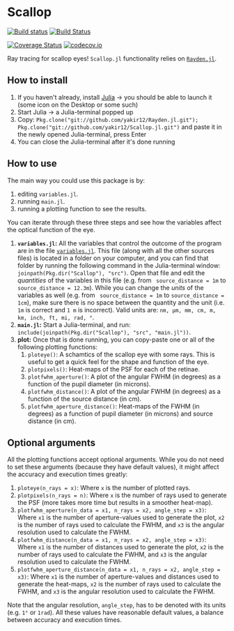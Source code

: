 # Scallop

[![Build status](https://ci.appveyor.com/api/projects/status/j8uhgoibkeewd785?svg=true)](https://ci.appveyor.com/project/yakir12/scallop-jl) [![Build Status](https://travis-ci.org/yakir12/Scallop.jl.svg?branch=master)](https://travis-ci.org/yakir12/Scallop.jl)

[![Coverage Status](https://coveralls.io/repos/yakir12/Scallop.jl/badge.svg?branch=master&service=github)](https://coveralls.io/github/yakir12/Scallop.jl?branch=master) [![codecov.io](http://codecov.io/github/yakir12/Scallop.jl/coverage.svg?branch=master)](http://codecov.io/github/yakir12/Scallop.jl?branch=master)

Ray tracing for scallop eyes! `Scallop.jl` functionality relies on [`Rayden.jl`](https://github.com/yakir12/Rayden.jl).

## How to install
1. If you haven't already, install [Julia](https://julialang.org/downloads/) -> you should be able to launch it (some icon on the Desktop or some such)
2. Start Julia -> a Julia-terminal popped up
3. Copy: `Pkg.clone("git://github.com/yakir12/Rayden.jl.git"); Pkg.clone("git://github.com/yakir12/Scallop.jl.git")` and paste it in the newly opened Julia-terminal, press Enter
5. You can close the Julia-terminal after it's done running

## How to use
The main way you could use this package is by:

1) editing `variables.jl`.
2) running `main.jl`.
3) running a plotting function to see the results.

You can iterate through these three steps and see how the variables affect the optical function of the eye.

1) **`variables.jl`:** All the variables that control the outcome of the program are in the file [`variables.jl`](./src/variables.jl). This file (along with all the other sources files) is located in a folder on your computer, and you can find that folder by running the following command in the Julia-terminal window: `joinpath(Pkg.dir("Scallop"), "src")`. Open that file and edit the *quantities* of the variables in this file (e.g. from ` source_distance = 1m` to `source_distance = 12.3m`). While you can change the *units* of the variables as well (e.g. from ` source_distance = 1m` to `source_distance = 1cm`), make sure there is no space between the quantity and the unit (i.e. `1m` is correct and `1 m` is incorrect). Valid units are: `nm, μm, mm, cm, m, km, inch, ft, mi, rad, °`.
2) **`main.jl`:** Start a Julia-terminal, and run: `include(joinpath(Pkg.dir("Scallop"), "src", "main.jl"))`. 
3) **plot:** Once that is done running, you can copy-paste one or all of the following plotting functions:
    1) `ploteye()`: A schamtics of the scallop eye with some rays. This is useful to get a quick feel for the shape and function of the eye. 
    2) `plotpixels()`: Heat-maps of the PSF for each of the retinae. 
    3) `plotfwhm_aperture()`: A plot of the angular FWHM (in degrees) as a function of the pupil diameter (in microns). 
    4) `plotfwhm_distance()`: A plot of the angular FWHM (in degrees) as a function of the source distance (in cm). 
    5) `plotfwhm_aperture_distance()`: Heat-maps of the FWHM (in degrees) as a function of pupil diameter (in microns) and source distance (in cm).
 
## Optional arguments
All the plotting functions accept optional arguments. While you do not need to set these arguments (because they have default values), it might affect the accuracy and execution times greatly:

1) `ploteye(n_rays = x)`: Where `x` is the number of plotted rays.
2) `plotpixels(n_rays = n)`: Where `x` is the number of rays used to generate the PSF (more takes more time but results in a smoother heat-map).
3) `plotfwhm_aperture(n_data = x1, n_rays = x2, angle_step = x3)`: Where `x1` is the number of aperture-values used to generate the plot, `x2` is the number of rays used to calculate the FWHM, and `x3` is the angular resolution used to calculate the FWHM.
4) `plotfwhm_distance(n_data = x1, n_rays = x2, angle_step = x3)`: Where `x1` is the number of distances used to generate the plot, `x2` is the number of rays used to calculate the FWHM, and `x3` is the angular resolution used to calculate the FWHM.
5) `plotfwhm_aperture_distance(n_data = x1, n_rays = x2, angle_step = x3)`: Where `x1` is the number of aperture-values and distances used to generate the heat-maps, `x2` is the number of rays used to calculate the FWHM, and `x3` is the angular resolution used to calculate the FWHM.

Note that the angular resolution, `angle_step`, has to be denoted with its units (e.g. `1°` or `1rad`). All these values have reasonable default values, a balance between accuracy and execution times. 
